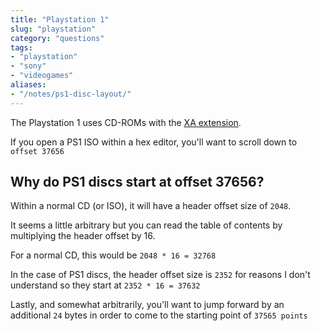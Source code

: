 ```yaml
---
title: "Playstation 1"
slug: "playstation"
category: "questions"
tags:
- "playstation"
- "sony"
- "videogames"
aliases:
- "/notes/ps1-disc-layout/"
---
```


The Playstation 1 uses CD-ROMs with the [XA extension](https://en.wikipedia.org/wiki/CD-ROM#CD-ROM_XA_extension).

If you open a PS1 ISO within a hex editor, you'll want to scroll down to `offset 37656`

## Why do PS1 discs start at offset 37656?

Within a normal CD (or ISO), it will have a header offset size of `2048`.

It seems a little arbitrary but you can read the table of contents by multiplying the header offset by 16.

For a normal CD, this would be `2048 * 16 = 32768`

In the case of PS1 discs, the header offset size is `2352` for reasons I don't understand so they start at `2352 * 16 = 37632`

Lastly, and somewhat arbitrarily, you'll want to jump forward by an additional `24` bytes in order to come to the starting point of `37565 points`
